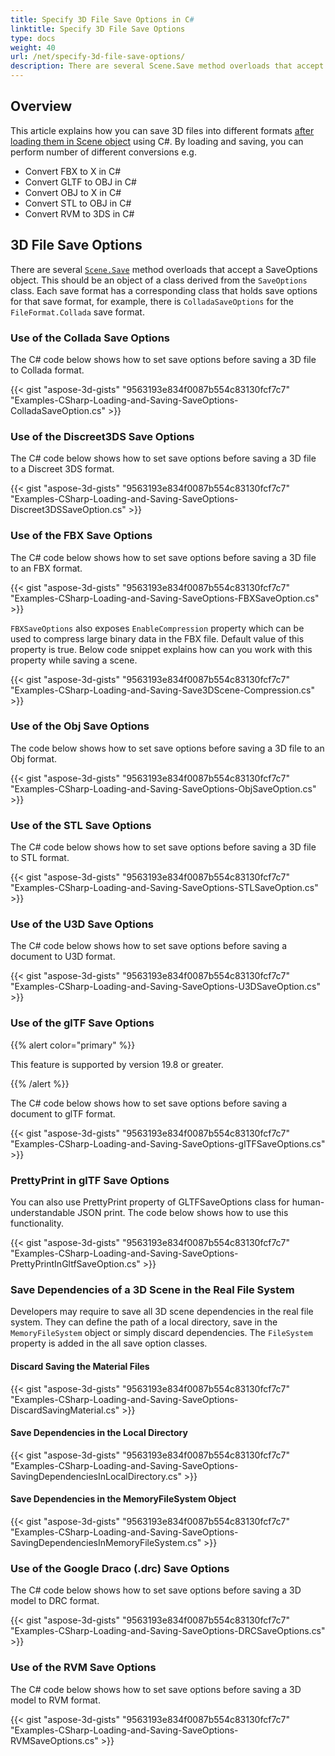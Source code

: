 ```yaml
---
title: Specify 3D File Save Options in C#
linktitle: Specify 3D File Save Options
type: docs
weight: 40
url: /net/specify-3d-file-save-options/
description: There are several Scene.Save method overloads that accept a SaveOptions object. Each save format has a corresponding class that holds save options for that save format.
---
```


## **Overview**

This article explains how you can save 3D files into different formats [after loading them in Scene object](https://docs.aspose.com/3d/net/specify-3d-file-load-options/) using C#. By loading and saving, you can perform number of different conversions e.g.

- Convert FBX to X in C#
- Convert GLTF to OBJ in C#
- Convert OBJ to X in C#
- Convert STL to OBJ in C#
- Convert RVM to 3DS in C#

## **3D File Save Options**
There are several [`Scene.Save`](https://reference.aspose.com/3d/net/aspose.threed/scene) method overloads that accept a SaveOptions object. This should be an object of a class derived from the `SaveOptions` class. Each save format has a corresponding class that holds save options for that save format, for example, there is `ColladaSaveOptions` for the `FileFormat.Collada` save format.
### **Use of the Collada Save Options**
The C# code below shows how to set save options before saving a 3D file to Collada format.

{{< gist "aspose-3d-gists" "9563193e834f0087b554c83130fcf7c7" "Examples-CSharp-Loading-and-Saving-SaveOptions-ColladaSaveOption.cs" >}}
### **Use of the Discreet3DS Save Options**
The C# code below shows how to set save options before saving a 3D file to a Discreet 3DS format.

{{< gist "aspose-3d-gists" "9563193e834f0087b554c83130fcf7c7" "Examples-CSharp-Loading-and-Saving-SaveOptions-Discreet3DSSaveOption.cs" >}}
### **Use of the FBX Save Options**
The C# code below shows how to set save options before saving a 3D file to an FBX format.

{{< gist "aspose-3d-gists" "9563193e834f0087b554c83130fcf7c7" "Examples-CSharp-Loading-and-Saving-SaveOptions-FBXSaveOption.cs" >}}

`FBXSaveOptions` also exposes `EnableCompression` property which can be used to compress large binary data in the FBX file. Default value of this property is true. Below code snippet explains how can you work with this property while saving a scene.



{{< gist "aspose-3d-gists" "9563193e834f0087b554c83130fcf7c7" "Examples-CSharp-Loading-and-Saving-Save3DScene-Compression.cs" >}}
### **Use of the Obj Save Options**
The code below shows how to set save options before saving a 3D file to an Obj format.

{{< gist "aspose-3d-gists" "9563193e834f0087b554c83130fcf7c7" "Examples-CSharp-Loading-and-Saving-SaveOptions-ObjSaveOption.cs" >}}
### **Use of the STL Save Options**
The C# code below shows how to set save options before saving a 3D file to STL format.

{{< gist "aspose-3d-gists" "9563193e834f0087b554c83130fcf7c7" "Examples-CSharp-Loading-and-Saving-SaveOptions-STLSaveOption.cs" >}}
### **Use of the U3D Save Options**
The C# code below shows how to set save options before saving a document to U3D format.

{{< gist "aspose-3d-gists" "9563193e834f0087b554c83130fcf7c7" "Examples-CSharp-Loading-and-Saving-SaveOptions-U3DSaveOption.cs" >}}
### **Use of the glTF Save Options**
{{% alert color="primary" %}} 

This feature is supported by version 19.8 or greater.

{{% /alert %}} 



The C# code below shows how to set save options before saving a document to glTF format.

{{< gist "aspose-3d-gists" "9563193e834f0087b554c83130fcf7c7" "Examples-CSharp-Loading-and-Saving-SaveOptions-glTFSaveOptions.cs" >}}
### **PrettyPrint in glTF Save Options**
You can also use PrettyPrint property of GLTFSaveOptions class for human-understandable JSON print. The code below shows how to use this functionality. 

{{< gist "aspose-3d-gists" "9563193e834f0087b554c83130fcf7c7" "Examples-CSharp-Loading-and-Saving-SaveOptions-PrettyPrintInGltfSaveOption.cs" >}}
### **Save Dependencies of a 3D Scene in the Real File System**
Developers may require to save all 3D scene dependencies in the real file system. They can define the path of a local directory, save in the `MemoryFileSystem` object or simply discard dependencies. The `FileSystem` property is added in the all save option classes.
#### **Discard Saving the Material Files**
{{< gist "aspose-3d-gists" "9563193e834f0087b554c83130fcf7c7" "Examples-CSharp-Loading-and-Saving-SaveOptions-DiscardSavingMaterial.cs" >}}
#### **Save Dependencies in the Local Directory**
{{< gist "aspose-3d-gists" "9563193e834f0087b554c83130fcf7c7" "Examples-CSharp-Loading-and-Saving-SaveOptions-SavingDependenciesInLocalDirectory.cs" >}}
#### **Save Dependencies in the MemoryFileSystem Object**
{{< gist "aspose-3d-gists" "9563193e834f0087b554c83130fcf7c7" "Examples-CSharp-Loading-and-Saving-SaveOptions-SavingDependenciesInMemoryFileSystem.cs" >}}
### **Use of the Google Draco (.drc) Save Options**
The C# code below shows how to set save options before saving a 3D model to DRC format.

{{< gist "aspose-3d-gists" "9563193e834f0087b554c83130fcf7c7" "Examples-CSharp-Loading-and-Saving-SaveOptions-DRCSaveOptions.cs" >}}
### **Use of the RVM Save Options**
The C# code below shows how to set save options before saving a 3D model to RVM format.

{{< gist "aspose-3d-gists" "9563193e834f0087b554c83130fcf7c7" "Examples-CSharp-Loading-and-Saving-SaveOptions-RVMSaveOptions.cs" >}}
